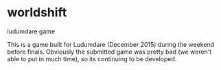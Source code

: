 # worldshift
ludumdare game

This is a game built for Ludumdare (December 2015) during the weekend before finals. Obviously the submitted game was pretty bad (we weren't able to put in much time), so its continuing to be developed.
